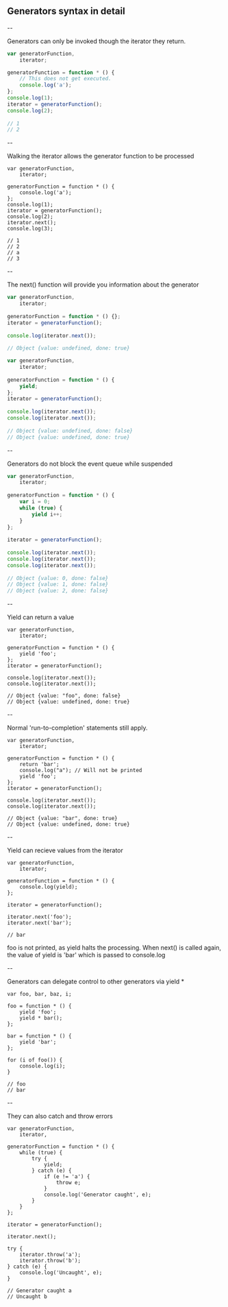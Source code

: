 ## Generators syntax in detail

--

Generators can only be invoked though the iterator they return.

```javascript
var generatorFunction,
    iterator;

generatorFunction = function * () {
    // This does not get executed.
    console.log('a');
};
console.log(1);
iterator = generatorFunction();
console.log(2);
 
// 1
// 2

```

--

Walking the iterator allows the generator function to be processed

```
var generatorFunction,
    iterator;
 
generatorFunction = function * () {
    console.log('a');
};
console.log(1);
iterator = generatorFunction();
console.log(2);
iterator.next();
console.log(3);
 
// 1
// 2
// a
// 3
```

--

The next() function will provide you information about the generator

```javascript
var generatorFunction,
    iterator;
 
generatorFunction = function * () {};
iterator = generatorFunction();
 
console.log(iterator.next());
 
// Object {value: undefined, done: true}
```

```javascript
var generatorFunction,
    iterator;
 
generatorFunction = function * () {
    yield;
};
iterator = generatorFunction();
 
console.log(iterator.next());
console.log(iterator.next());
 
// Object {value: undefined, done: false}
// Object {value: undefined, done: true}
```          

--

Generators do not block the event queue while suspended

```javascript
var generatorFunction,
    iterator;
 
generatorFunction = function * () {
    var i = 0;
    while (true) {
        yield i++;
    }
};
 
iterator = generatorFunction();
 
console.log(iterator.next());
console.log(iterator.next());
console.log(iterator.next());
 
// Object {value: 0, done: false}
// Object {value: 1, done: false}
// Object {value: 2, done: false}
```

--

Yield can return a value

```
var generatorFunction,
    iterator;
 
generatorFunction = function * () {
    yield 'foo';
};
iterator = generatorFunction();
 
console.log(iterator.next());
console.log(iterator.next());
 
// Object {value: "foo", done: false}
// Object {value: undefined, done: true}
```

--

Normal 'run-to-completion' statements still apply.

```
var generatorFunction,
    iterator;
 
generatorFunction = function * () {
    return 'bar';
    console.log("a"); // Will not be printed
    yield 'foo';
};
iterator = generatorFunction();
 
console.log(iterator.next());
console.log(iterator.next());
 
// Object {value: "bar", done: true}
// Object {value: undefined, done: true}
```

--

Yield can recieve values from the iterator

```
var generatorFunction,
    iterator;
 
generatorFunction = function * () {
    console.log(yield);
};
 
iterator = generatorFunction();
 
iterator.next('foo');
iterator.next('bar');
 
// bar
```

foo is not printed, as yield halts the processing. When next() is called again, the value of yield is 'bar' which is passed to console.log

--

Generators can delegate control to other generators via yield *

```
var foo, bar, baz, i;
 
foo = function * () {
    yield 'foo';
    yield * bar();
};
 
bar = function * () {
    yield 'bar';
};
 
for (i of foo()) {
    console.log(i);
}
 
// foo
// bar
```

--

They can also catch and throw errors

```
var generatorFunction,
    iterator,
 
generatorFunction = function * () {
    while (true) {
        try {
            yield;
        } catch (e) {
            if (e != 'a') {
                throw e;
            }
            console.log('Generator caught', e);
        }
    }
};
 
iterator = generatorFunction();
 
iterator.next();
 
try {
    iterator.throw('a');
    iterator.throw('b');
} catch (e) {
    console.log('Uncaught', e);
}
 
// Generator caught a
// Uncaught b
```

